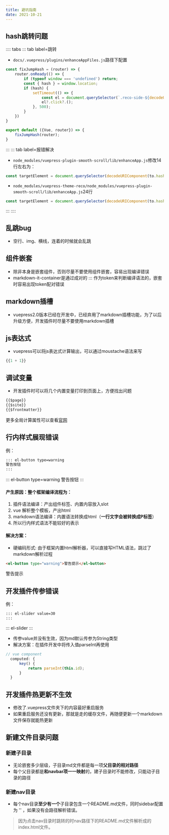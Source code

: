 ```yaml
---
title: 避坑指南
date: 2021-10-21
---
```

## hash跳转问题
:::: tabs
::: tab label=跳转
* `docs/.vuepress/plugins/enhanceAppFiles.js`路径下配置
```js
const fixJumpHash = (router) => {
    router.onReady(() => {
        if (typeof window === 'undefined') return;
        const { hash } = window.location;
        if (hash) {
            setTimeout(() => {
                const el = document.querySelector(`.reco-side-${decodeURIComponent(hash).slice(1)}`);
                el?.click?.();
            }, 500);
        }
    })
}

export default ({Vue, router}) => {
    fixJumpHash(router);
}
```
:::
::: tab label=报错解决
* `node_modules/vuepress-plugin-smooth-scroll/lib/enhanceApp.js`修改14行左右为：
```js
const targetElement = document.querySelector(decodeURIComponent(to.hash));
```
* `node_modules/vuepress-theme-reco/node_modules/vuepress-plugin-smooth-scroll/lib/enhanceApp.js`24行
```js
const targetElement = document.querySelector(decodeURIComponent(to.hash));
```
:::
::::
## 乱跳bug
* 空行、img、横线，连着的时候就会乱跳
## 组件嵌套
* 除非本身是嵌套组件，否则尽量不要使用组件嵌套，容易出现编译错误
* markdown-it-container是通过成对的 ::: 作为token来判断编译语法的，嵌套时容易出现token配对错误

## markdown插槽
* vuepress2.0版本已经在开发中，已经弃用了markdown插槽功能，为了以后升级方便，开发插件时尽量不要使用markdown插槽

## js表达式
* vuepress可以将js表达式计算输出，可以通过moustache语法来写
```js
{{1 + 1}}
```

## 调试变量
* 开发插件时可以将几个内置变量打印到页面上，方便找出问题
```js
{{$page}}
{{$site}}
{{$frontmatter}}
```
更多全局计算属性可以查看[官网](https://vuepress.vuejs.org/zh/guide/global-computed.html#site)

## 行内样式展现错误

例：
```md
::: el-button type=warning
警告按钮
:::
```
::: el-button type=warning
警告按钮
:::

#### 产生原因：整个框架编译流程为：
1. 插件语法编译：产出组件标签、内置内容放入slot
2. vue 解析整个模板，产出html
3. markdown语法编译：内置语法转换成html（**一行文字会被转换成P标签**）
4. 所以行内样式语法不能较好的表示

#### 解决方案：
* 硬编码形式: 由于框架内置html解析器，可以直接写HTML语法，跳过了markdown解析过程
```md
<el-button type="warning">警告提示</el-button>
```
<el-button type="warning">警告提示</el-button>

## 开发插件传参错误
例：
```md
::: el-slider value=30
:::
```
::: el-slider
:::

* 传参value并没有生效，因为md默认传参为String类型
* 解决方案：在插件开发中将传入值parseInt再使用
```js
// vue component
  computed: {
      key() {
          return parseInt(this.id);
      }
  }
```

## 开发插件热更新不生效
* 修改了.vuepress文件夹下的内容最好重启服务
* 如果重启服务还没有更新，那就是走的缓存文件，再随便更新一个markdown文件保存就能热更新

## 新建文件目录问题

### 新建子目录
* 无论嵌套多少层级，子目录md文件都是每一项**父目录的相对路径**
* 每个父目录都是**和navbar项一一映射**的，建子目录时不能修改，只能动子目录的路径
### 新建nav目录

* 每个nav目录**至少有一个**子目录包含一个README.md文件，同时sidebar配置为 '' ，如果没有会路径解析错误。  
>因为点击nav目录时跳转的时nav路径下的README.md文件解析成的index.html文件。
